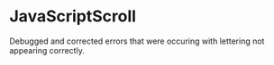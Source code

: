 # JavaScriptScroll

Debugged and corrected errors that were occuring with lettering not appearing correctly. 
